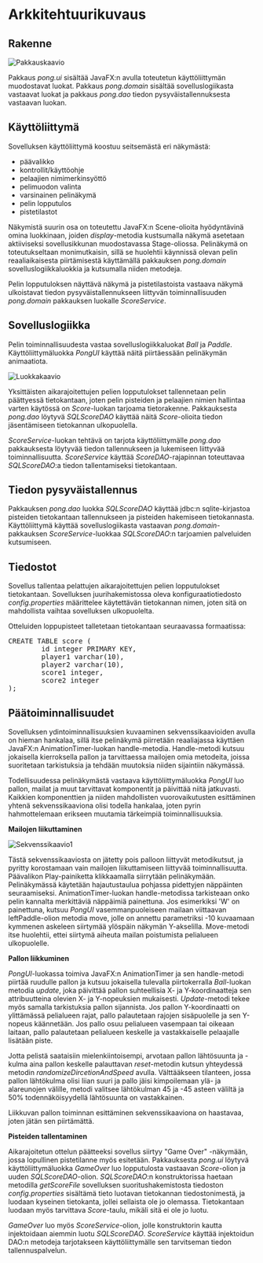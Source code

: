 # Arkkitehtuurikuvaus

## Rakenne

![Pakkauskaavio](kuvat/pakkauskaavio_v3.png)

Pakkaus _pong.ui_ sisältää JavaFX:n avulla toteutetun käyttöliittymän muodostavat luokat. Pakkaus _pong.domain_ sisältää sovelluslogiikasta vastaavat luokat ja pakkaus _pong.dao_ tiedon pysyväistallennuksesta vastaavan luokan.

## Käyttöliittymä

Sovelluksen käyttöliittymä koostuu seitsemästä eri näkymästä:

* päävalikko
* kontrollit/käyttöohje
* pelaajien nimimerkinsyöttö
* pelimuodon valinta
* varsinainen pelinäkymä
* pelin lopputulos
* pistetilastot

Näkymistä suurin osa on toteutettu JavaFX:n Scene-olioita hyödyntävinä omina luokkinaan, joiden _display_-metodia kustsumalla näkymä asetetaan aktiiviseksi sovellusikkunan muodostavassa Stage-oliossa. Pelinäkymä on toteutukseltaan monimutkaisin, sillä se huolehtii käynnissä olevan pelin reaaliaikaisesta piirtämisestä käyttämällä pakkauksen _pong.domain_ sovelluslogiikkaluokkia ja kutsumalla niiden metodeja.

Pelin lopputuloksen näyttävä näkymä ja pistetilastoista vastaava näkymä ulkoistavat tiedon pysyväistallennukseen liittyvän toiminnallisuuden _pong.domain_ pakkauksen luokalle _ScoreService_. 

## Sovelluslogiikka

Pelin toiminnallisuudesta vastaa sovelluslogiikkaluokat _Ball_ ja _Paddle_. Käyttöliittymäluokka _PongUI_ käyttää näitä piirtäessään pelinäkymän animaatiota.

![Luokkakaavio](kuvat/luokkakaavio.png)

Yksittäisten aikarajoitettujen pelien lopputulokset tallennetaan pelin päättyessä tietokantaan, joten pelin pisteiden ja pelaajien nimien hallintaa varten käytössä on _Score_-luokan tarjoama tietorakenne. Pakkauksesta _pong.dao_ löytyvä _SQLScoreDAO_ käyttää näitä _Score_-olioita tiedon jäsentämiseen tietokannan ulkopuolella.

_ScoreService_-luokan tehtävä on tarjota käyttöliittymälle _pong.dao_ pakkauksesta löytyvää tiedon tallennukseen ja lukemiseen liittyvää toiminnallisuutta. _ScoreService_ käyttää _ScoreDAO_-rajapinnan toteuttavaa _SQLScoreDAO_:a tiedon tallentamiseksi tietokantaan.

## Tiedon pysyväistallennus

Pakkauksen _pong.dao_ luokka _SQLScoreDAO_ käyttää jdbc:n sqlite-kirjastoa pisteiden tietokantaan tallennukseen ja pisteiden hakemiseen tietokannasta. Käyttöliittymä käyttää sovelluslogiikasta vastaavan _pong.domain_-pakkauksen _ScoreService_-luokkaa _SQLScoreDAO_:n tarjoamien palveluiden kutsumiseen.

## Tiedostot

Sovellus tallentaa pelattujen aikarajoitettujen pelien lopputulokset tietokantaan. Sovelluksen juurihakemistossa oleva konfiguraatiotiedosto _config.properties_ määrittelee käytettävän tietokannan nimen, joten sitä on mahdollista vaihtaa sovelluksen ulkopuolelta.

Otteluiden loppupisteet talletetaan tietokantaan seuraavassa formaatissa:

<pre>
CREATE TABLE score (
        id integer PRIMARY KEY,
        player1 varchar(10),
        player2 varchar(10),
        score1 integer,
        score2 integer
);
</pre>

## Päätoiminnallisuudet

Sovelluksen ydintoiminnallisuuksien kuvaaminen sekvenssikaavioiden avulla on hieman hankalaa, sillä itse pelinäkymä piirretään reaaliajassa käyttäen JavaFX:n AnimationTimer-luokan handle-metodia. Handle-metodi kutsuu jokaisella kierroksella pallon ja tarvittaessa mailojen omia metodeita, joissa suoritetaan tarkistuksia ja tehdään muutoksia niiden sijaintiin näkymässä.

Todellisuudessa pelinäkymästä vastaava käyttöliittymäluokka _PongUI_ luo pallon, mailat ja muut tarvittavat komponentit ja päivittää niitä jatkuvasti. Kaikkien komponenttien ja niiden mahdollisten vuorovaikutusten esittäminen yhtenä sekvenssikaaviona olisi todella hankalaa, joten pyrin hahmottelemaan erikseen muutamia tärkeimpiä toiminnallisuuksia.

**Mailojen liikuttaminen**

![Sekvenssikaavio1](kuvat/PaddleSeqDiagram.png)

Tästä sekvenssikaaviosta on jätetty pois palloon liittyvät metodikutsut, ja pyritty korostamaan vain mailojen liikuttamiseen liittyvää toiminnallisuutta. Päävalikon Play-painiketta klikkaamalla siirrytään pelinäkymään. Pelinäkymässä käytetään hajautustaulua pohjassa pidettyjen näppäinten seuraamiseksi. AnimationTimer-luokan handle-metodissa tarkisteaan onko pelin kannalta merkittäviä näppäimiä painettuna. Jos esimerkiksi 'W' on painettuna, kutsuu _PongUI_ vasemmanpuoleiseen mailaan viittaavan leftPaddle-olion metodia move, jolle on annettu parametriksi -10 kuvaamaan kymmenen askeleen siirtymää ylöspäin näkymän Y-akselilla. Move-metodi itse huolehtii, ettei siirtymä aiheuta mailan poistumista pelialueen ulkopuolelle.

**Pallon liikkuminen**

_PongUI_-luokassa toimiva JavaFX:n AnimationTimer ja sen handle-metodi piirtää ruudulle pallon ja kutsuu jokaisella tulevalla piirtokerralla _Ball_-luokan metodia _update_, joka päivittää pallon suhteellisia X- ja Y-koordinaatteja sen attribuutteina olevien X- ja Y-nopeuksien mukaisesti. _Update_-metodi tekee myös samalla tarkistuksia pallon sijannista. Jos pallon Y-koordinaatti on ylittämässä pelialueen rajat, pallo palautetaan rajojen sisäpuolelle ja sen Y-nopeus käännetään. Jos pallo osuu pelialueen vasempaan tai oikeaan laitaan, pallo palautetaan pelialueen keskelle ja vastakkaiselle pelaajalle lisätään piste.

Jotta pelistä saataisiin mielenkiintoisempi, arvotaan pallon lähtösuunta ja -kulma aina pallon keskelle palauttavan _reset_-metodin kutsun yhteydessä metodin _randomizeDircetionAndSpeed_ avulla. Välttääkseen tilanteen, jossa pallon lähtökulma olisi liian suuri ja pallo jäisi kimpoilemaan ylä- ja alareunojen välille, metodi valitsee lähtökulman 45 ja -45 asteen väliltä ja 50% todennäköisyydellä lähtösuunta on vastakkainen.

Liikkuvan pallon toiminnan esittäminen sekvenssikaaviona on haastavaa, joten jätän sen piirtämättä.

**Pisteiden tallentaminen**

Aikarajoitetun ottelun päätteeksi sovellus siirtyy "Game Over" -näkymään, jossa lopullinen pistetilanne myös esitetään. Pakkauksesta _pong.ui_ löytyvä käyttöliittymäluokka _GameOver_ luo lopputulosta vastaavan _Score_-olion ja uuden _SQLScoreDAO_-olion. _SQLScoreDAO_:n konstruktorissa haetaan metodilla _getScoreFile_ sovelluksen suoritushakemistosta tiedoston _config.properties_ sisältämä tieto luotavan tietokannan tiedostonimestä, ja luodaan kyseinen tietokanta, jollei sellaista ole jo olemassa. Tietokantaan luodaan myös tarvittava _Score_-taulu, mikäli sitä ei ole jo luotu.

_GameOver_ luo myös _ScoreService_-olion, jolle konstruktorin kautta injektoidaan aiemmin luotu _SQLScoreDAO_. _ScoreService_ käyttää injektoidun DAO:n metodeja tarjotakseen käyttöliittymälle sen tarvitseman tiedon tallennuspalvelun.